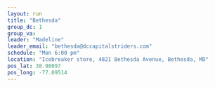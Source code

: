 ```yaml
---
layout: run
title: "Bethesda"
group_dc: 1
group_va: 
leader: "Madeline"
leader_email: "bethesda@dccapitalstriders.com"
schedule: "Mon 6:00 pm"
location: "Icebreaker store, 4821 Bethesda Avenue, Bethesda, MD"
pos_lat: 38.98097
pos_long: -77.09514
---
```

